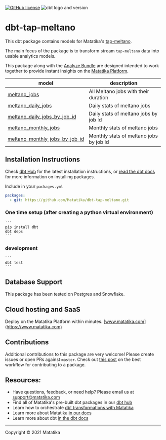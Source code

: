 <a href="https://github.com/Matatika/dbt-tap-meltano/blob/master/LICENSE"><img alt="GitHub license" src="https://img.shields.io/github/license/Matatika/dbt-tap-meltano"></a> ![dbt logo and 
version](https://img.shields.io/static/v1?logo=dbt&label=dbt-version&message=[%3E=1.0.0;%3C2.0.0]&color=orange)


# dbt-tap-meltano
This dbt package contains models for Matatika's [tap-meltano](https://github.com/Matatika/tap-meltano).

The main focus of the package is to transform stream `tap-meltano` data into usable analytics models.

This package along with the [Analyze Bundle](https://github.com/Matatika/analyze-meltano) are designed intended to work together to provide instant insights on the [Matatika Platform](https://www.matatika.com).

| **model**              | **description** |
| ---------------------- | ------------------------------------------------------------- |
| [meltano_jobs](models/base/meltano_jobs.sql) | All Meltano jobs with their duration |
| [meltano_daily_jobs](models/base/meltano_daily_jobs.sql) | Daily stats of meltano jobs |
| [meltano_daily_jobs_by_job_id](models/base/meltano_daily_jobs_by_job_id.sql) | Daily stats of meltano jobs by job Id|
| [meltano_monthly_jobs](models/base/meltano_monthly_jobs.sql) | Monthly stats of meltano jobs |
| [meltano_monthly_jobs_by_job_id](models/base/meltano_monthly_jobs_by_job_id.sql) | Monthly stats of meltano jobs by job Id|


## Installation Instructions
Check [dbt Hub](https://hub.getdbt.com/) for the latest installation instructions, or [read the dbt docs](https://docs.getdbt.com/docs/package-management) for more information on installing packages.

Include in your `packages.yml`
```yaml
packages:
  - git: https://github.com/Matatika/dbt-tap-meltano.git
```

### One time setup (after creating a python virtual environment)

    ```
    pip install dbt
    dbt deps
    ```

### development

    ```
    dbt test
    ```

## Database Support
This package has been tested on Postgres and Snowflake.

## Cloud hosting and SaaS
Deploy on the Matatika Platform within minutes. [www.matatika.com](https://www.matatika.com)

## Contributions

Additional contributions to this package are very welcome! Please create issues
or open PRs against `master`. Check out 
[this post](https://discourse.getdbt.com/t/contributing-to-a-dbt-package/657) 
on the best workflow for contributing to a package.

## Resources:
- Have questions, feedback, or need help? Please email us at support@matatika.com
- Find all of Matatika's pre-built dbt packages in our [dbt hub](https://hub.getdbt.com/Matatika/)
- Learn how to orchestrate [dbt transformations with Matatika](https://www.matatika.com/docs/getting-started/)
- Learn more about Matatika [in our docs](https://www.matatika.com/docs/introduction)
- Learn more about dbt [in the dbt docs](https://docs.getdbt.com/docs/introduction)

---

Copyright &copy; 2021 Matatika

